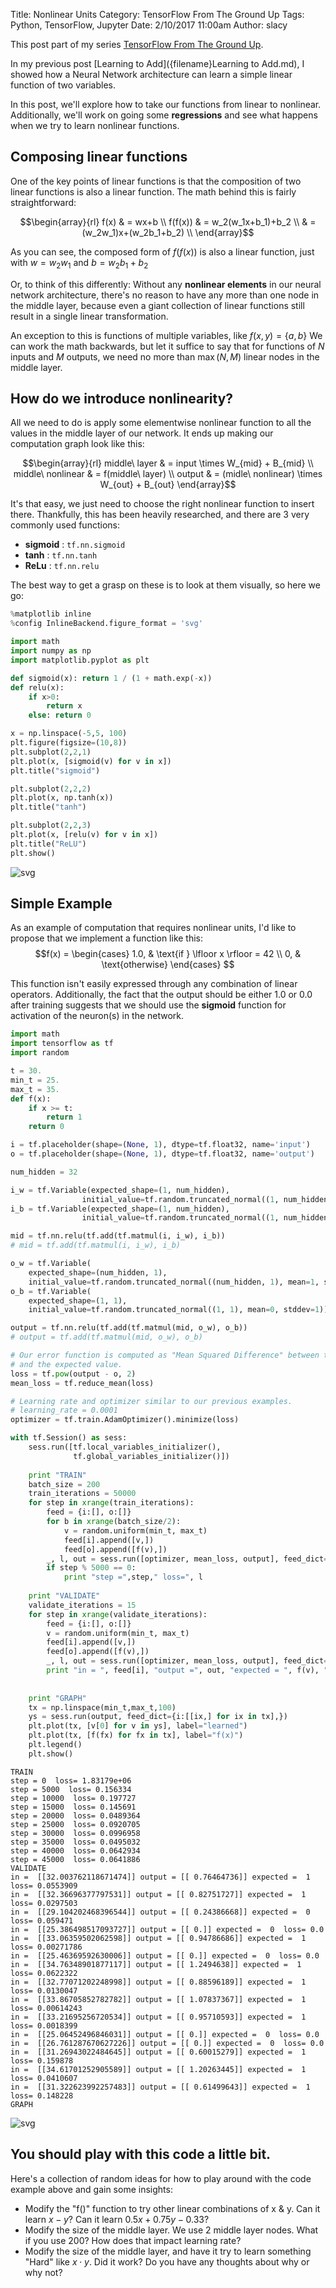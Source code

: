 Title: Nonlinear Units
Category: TensorFlow From The Ground Up
Tags: Python, TensorFlow, Jupyter
Date: 2/10/2017 11:00am 
Author: slacy

This post part of my series [TensorFlow From The Ground Up]({category}tensorflow-from-the-ground-up).

In my previous post [Learning to Add]({filename}Learning to Add.md), I showed how a Neural Network architecture can learn a simple linear function of two variables.  

In this post, we'll explore how to take our functions from linear to nonlinear.  Additionally, we'll work on going some **regressions** and see what happens when we try to learn nonlinear functions. 
## Composing linear functions

One of the key points of linear functions is that the composition of two linear functions is also a linear function.  The math behind this is fairly straightforward: 

$$\begin{array}{rl}
f(x) & = wx+b \\
f(f(x)) & = w_2(w_1x+b_1)+b_2 \\
& = (w_2w_1)x+(w_2b_1+b_2) \\
\end{array}$$

As you can see, the composed form of $f(f(x))$ is also a linear function, just with $w = w_2w_1$ and $b = w_2b_1+b_2$

Or, to think of this differently:  Without any **nonlinear elements** in our neural network architecture, there's no reason to have any more than one node in the middle layer, because even a giant collection of linear functions still result in a single linear transformation.  

An exception to this is functions of multiple variables, like $f(x,y) = \{a,b\}$  We can work the math backwards, but let it suffice to say that for functions of $N$ inputs and $M$ outputs, we need no more than $\max(N,M)$ linear 
nodes in the middle layer. 

## How do we introduce nonlinearity?

All we need to do is apply some elementwise nonlinear function to all the values in the middle layer of our network.  It ends up making our computation graph look like this: 

$$\begin{array}{rl}
middle\ layer & = input \times W_{mid} + B_{mid} \\
middle\ nonlinear & = f(middle\ layer) \\ 
output & = (midle\ nonlinear) \times W_{out} + B_{out}
\end{array}$$

It's that easy, we just need to choose the right nonlinear function to insert there.  Thankfully, this has been heavily researched, and there are 3 very commonly used functions:

* **sigmoid** : ``tf.nn.sigmoid``
* **tanh** : ``tf.nn.tanh``
* **ReLu**  : ``tf.nn.relu``

The best way to get a grasp on these is to look at them visually, so here we go: 


```python
%matplotlib inline
%config InlineBackend.figure_format = 'svg'
```


```python
import math
import numpy as np 
import matplotlib.pyplot as plt 

def sigmoid(x): return 1 / (1 + math.exp(-x))
def relu(x):
    if x>0: 
        return x
    else: return 0 

x = np.linspace(-5,5, 100)
plt.figure(figsize=(10,8))
plt.subplot(2,2,1)
plt.plot(x, [sigmoid(v) for v in x])
plt.title("sigmoid")

plt.subplot(2,2,2)
plt.plot(x, np.tanh(x))
plt.title("tanh")

plt.subplot(2,2,3)
plt.plot(x, [relu(v) for v in x])
plt.title("ReLU")
plt.show()
```


![svg]({filename}images/NonlinearUnits_files/NonlinearUnits_5_0.svg)

## Simple Example

As an example of computation that requires nonlinear units, I'd like to propose that we implement a function like this: 
$$f(x) = \begin{cases}
    1.0, & \text{if } \lfloor x \rfloor = 42 \\
    0,         & \text{otherwise}
\end{cases}
$$

This function isn't easily expressed through any combination of linear operators.  Additionally, the fact that the output should be either 1.0 or 0.0 after training suggests that we should use the **sigmoid** function for activation of the neuron(s) in the network. 


```python
import math
import tensorflow as tf 
import random

t = 30.
min_t = 25.
max_t = 35.
def f(x): 
    if x >= t:
        return 1 
    return 0

i = tf.placeholder(shape=(None, 1), dtype=tf.float32, name='input')
o = tf.placeholder(shape=(None, 1), dtype=tf.float32, name='output')

num_hidden = 32

i_w = tf.Variable(expected_shape=(1, num_hidden), 
                initial_value=tf.random.truncated_normal((1, num_hidden), mean=1, stddev=1))
i_b = tf.Variable(expected_shape=(1, num_hidden), 
                initial_value=tf.random.truncated_normal((1, num_hidden), mean=0, stddev=1))

mid = tf.nn.relu(tf.add(tf.matmul(i, i_w), i_b))
# mid = tf.add(tf.matmul(i, i_w), i_b)

o_w = tf.Variable(
    expected_shape=(num_hidden, 1), 
    initial_value=tf.random.truncated_normal((num_hidden, 1), mean=1, stddev=1))
o_b = tf.Variable(
    expected_shape=(1, 1), 
    initial_value=tf.random.truncated_normal((1, 1), mean=0, stddev=1))

output = tf.nn.relu(tf.add(tf.matmul(mid, o_w), o_b))
# output = tf.add(tf.matmul(mid, o_w), o_b)

# Our error function is computed as "Mean Squared Difference" between the computed output
# and the expected value. 
loss = tf.pow(output - o, 2)
mean_loss = tf.reduce_mean(loss)

# Learning rate and optimizer similar to our previous examples. 
# learning_rate = 0.0001
optimizer = tf.train.AdamOptimizer().minimize(loss)

with tf.Session() as sess: 
    sess.run([tf.local_variables_initializer(), 
              tf.global_variables_initializer()])
    
    print "TRAIN"
    batch_size = 200
    train_iterations = 50000
    for step in xrange(train_iterations):
        feed = {i:[], o:[]}
        for b in xrange(batch_size/2):
            v = random.uniform(min_t, max_t)
            feed[i].append([v,])
            feed[o].append([f(v),])
        _, l, out = sess.run([optimizer, mean_loss, output], feed_dict=feed)
        if step % 5000 == 0:
            print "step =",step," loss=", l
            
    print "VALIDATE"
    validate_iterations = 15
    for step in xrange(validate_iterations):
        feed = {i:[], o:[]}
        v = random.uniform(min_t, max_t)
        feed[i].append([v,])
        feed[o].append([f(v),])
        _, l, out = sess.run([optimizer, mean_loss, output], feed_dict=feed)
        print "in = ", feed[i], "output =", out, "expected = ", f(v), " loss=", l
        
        
    print "GRAPH"
    tx = np.linspace(min_t,max_t,100)
    ys = sess.run(output, feed_dict={i:[[ix,] for ix in tx],})
    plt.plot(tx, [v[0] for v in ys], label="learned")
    plt.plot(tx, [f(fx) for fx in tx], label="f(x)")
    plt.legend()
    plt.show()
```

    TRAIN
    step = 0  loss= 1.83179e+06
    step = 5000  loss= 0.156334
    step = 10000  loss= 0.197727
    step = 15000  loss= 0.145691
    step = 20000  loss= 0.0489364
    step = 25000  loss= 0.0920705
    step = 30000  loss= 0.0996958
    step = 35000  loss= 0.0495032
    step = 40000  loss= 0.0642934
    step = 45000  loss= 0.0641886
    VALIDATE
    in =  [[32.003762118671474]] output = [[ 0.76464736]] expected =  1  loss= 0.0553909
    in =  [[32.36696377797531]] output = [[ 0.82751727]] expected =  1  loss= 0.0297503
    in =  [[29.104202468396544]] output = [[ 0.24386668]] expected =  0  loss= 0.059471
    in =  [[25.386498517093727]] output = [[ 0.]] expected =  0  loss= 0.0
    in =  [[33.06359502062598]] output = [[ 0.94786686]] expected =  1  loss= 0.00271786
    in =  [[25.46369592630006]] output = [[ 0.]] expected =  0  loss= 0.0
    in =  [[34.76348901877117]] output = [[ 1.2494638]] expected =  1  loss= 0.0622322
    in =  [[32.77071202248998]] output = [[ 0.88596189]] expected =  1  loss= 0.0130047
    in =  [[33.86705852782782]] output = [[ 1.07837367]] expected =  1  loss= 0.00614243
    in =  [[33.21695256720534]] output = [[ 0.95710593]] expected =  1  loss= 0.0018399
    in =  [[25.06452496846031]] output = [[ 0.]] expected =  0  loss= 0.0
    in =  [[26.761287670627226]] output = [[ 0.]] expected =  0  loss= 0.0
    in =  [[31.26943022484645]] output = [[ 0.60015279]] expected =  1  loss= 0.159878
    in =  [[34.61701252905589]] output = [[ 1.20263445]] expected =  1  loss= 0.0410607
    in =  [[31.322623992257483]] output = [[ 0.61499643]] expected =  1  loss= 0.148228
    GRAPH



![svg]({filename}images/NonlinearUnits_files/NonlinearUnits_7_1.svg)

## You should play with this code a little bit.

Here's a collection of random ideas for how to play around with the code example above and gain some insights:

* Modify the "f()" function to try other linear combinations of x & y.  Can it learn $x-y$?  Can it learn $0.5x + 0.75y - 0.33$? 
* Modify the size of the middle layer.  We use 2 middle layer nodes.  What if you use 200?  How does that impact learning rate?   
* Modify the size of the middle layer, and have it try to learn something "Hard" like $x\cdot y$. Did it work?  Do you have any thoughts about why or why not?


```python

```
